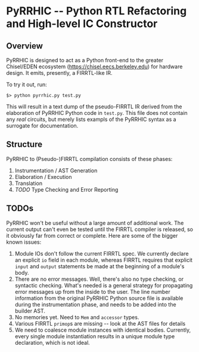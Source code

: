 # PyRRHIC -- Python RTL Refactoring and High-level IC Constructor

## Overview
PyRRHIC is designed to act as a Python front-end to the greater Chisel/EDEN
ecosystem (https://chisel.eecs.berkeley.edu) for hardware design.  It
emits, presently, a FIRRTL-like IR.

To try it out, run:

```
$> python pyrrhic.py test.py
```

This will result in a text dump of the pseudo-FIRRTL IR derived from the
elaboration of PyRRHIC Python code in `test.py`.  This file does not
contain any _real_ circuits, but merely lists exampls of the PyRRHIC 
syntax as a surrogate for documentation.


## Structure

PyRRHIC to (Pseudo-)FIRRTL compilation consists of these phases:

1. Instrumentation / AST Generation
2. Elaboration / Execution
3. Translation
4. *TODO* Type Checking and Error Reporting

## TODOs

PyRRHIC won't be useful without a large amount of additional work.  The
current output can't even be tested until the FIRRTL compiler is released,
so it obviously far from correct or complete.  Here are some of the bigger
known issues:

1. Module IOs don't follow the current FIRRTL spec.
  We currently declare an explicit `io` field in each module, whereas
  FIRRTL requires that explicit `input` and `output` statements be made
  at the beginning of a module's body.
2. There are no error messages.
  Well, there's also no type checking, or syntactic checking.  What's needed
  is a general strategy for propagating error messages up from the inside
  to the user.  The line number information from the original PyRRHIC
  Python source file is available during the instrumentation phase, and
  needs to be added into the builder AST.
3. No memories yet.  Need to `Mem` and `accessor` types.
4. Various FIRRTL `primop`s are missing -- look at the AST files for details
5. We need to coalesce module instances with identical bodies. 
  Currently, every single module instantiation results in a unique module
  type declaration, which is not ideal.
